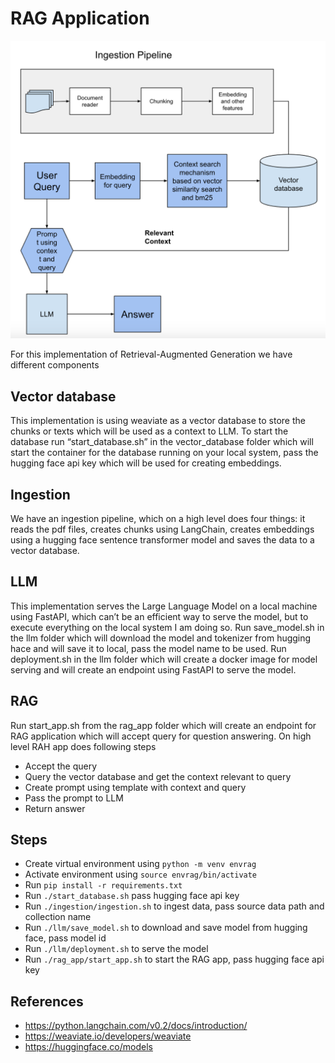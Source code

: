 # RAG Application

![Alt text](./rag.png)

For this implementation of Retrieval-Augmented Generation we have different components
 
## Vector database
This implementation is using weaviate as a vector database to store the chunks or texts which will be used as a context to LLM. To start the database run “start_database.sh” in the vector_database folder which will start the container for the database running on your local system, pass the hugging face api key which will be used for creating embeddings.

## Ingestion
We have an ingestion pipeline, which on a high level does four things: it reads the pdf files, creates chunks using LangChain, creates embeddings using a hugging face sentence transformer model and saves the data to a vector database.

## LLM
This implementation serves the Large Language Model on a local machine using FastAPI, which can’t be an efficient way to serve the model, but to execute everything on the local system I am doing so. Run save_model.sh in the llm folder which will download the model and tokenizer from hugging hace and will save it to local, pass the model name to be used.
Run deployment.sh in the llm folder which will create a docker image for model serving and will create an endpoint using FastAPI to serve the model.

## RAG
Run start_app.sh from the rag_app folder which will create an endpoint for RAG application which will accept query for question answering. On high level RAH app does following steps
- Accept the query
- Query the vector database and get the context relevant to query
- Create prompt using template with context and query
- Pass the prompt to LLM
- Return answer


## Steps
- Create virtual environment using `python -m venv envrag`
- Activate environment using `source envrag/bin/activate`
- Run `pip install -r requirements.txt`
- Run `./start_database.sh` pass hugging face api key
- Run `./ingestion/ingestion.sh` to ingest data, pass source data path and collection name
- Run `./llm/save_model.sh` to download and save model from hugging face, pass model id
- Run `./llm/deployment.sh` to serve the model
- Run `./rag_app/start_app.sh` to start the RAG app, pass hugging face api key

## References
+ https://python.langchain.com/v0.2/docs/introduction/
+ https://weaviate.io/developers/weaviate
+ https://huggingface.co/models

